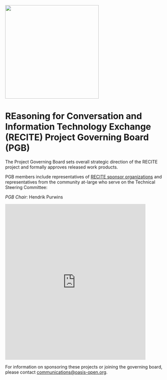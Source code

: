 <img src="../artwork/RECITE-5.png" width="300">

<h1>REasoning for Conversation and Information Technology Exchange (RECITE) Project Governing Board (PGB)</h1>

<p>The Project Governing Board sets overall strategic direction of the RECITE project and formally approves released work products.</p> 

<p>PGB members include representatives of <a href="https://github.com/recite-oasis/oasis-open-project/blob/main/SPONSORS.md">RECITE sponsor organizations</a> and representatives from the community at-large who serve on the Technical Steering Committee:</p>

<p><i>PGB Chair</i>: Hendrik Purwins</p>

<p><iframe src="https://docs.google.com/spreadsheets/d/e/2PACX-1vT38MUZFWO1ISzQWC6wSulN7IJCmYdSOIxBiofgO4c8mRF0hOuLEO59bW6McK2Lm0DgJkpaPLAf38AI/pubhtml?gid=1364586166&amp;single=true&amp;widget=true&amp;headers=false" style="border-style: none; width: 450px; height: 500px" title="RECITE Open Project Governing Board members"></iframe>
</p>

<p>For information on sponsoring these projects or joining the governing board, please contact <a href="mailto:communications@oasis-open.org">communications@oasis-open.org</a>.</p>
